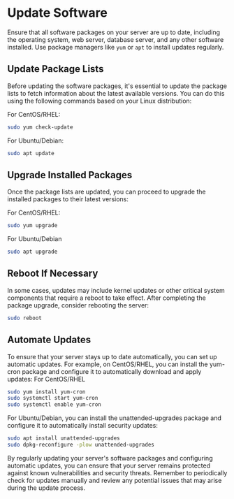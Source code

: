 # Update Software

Ensure that all software packages on your server are up to date, including the operating system, web server, database server, and any other software installed. Use package managers like `yum` or `apt` to install updates regularly.

## Update Package Lists

Before updating the software packages, it's essential to update the package lists to fetch information about the latest available versions. You can do this using the following commands based on your Linux distribution:

For CentOS/RHEL:
```bash
sudo yum check-update
```

For Ubuntu/Debian:
```bash
sudo apt update
```

## Upgrade Installed Packages 

Once the package lists are updated, you can proceed to upgrade the installed packages to their latest versions:

For CentOS/RHEL:
```bash
sudo yum upgrade
```

For Ubuntu/Debian
```bash
sudo apt upgrade
```

## Reboot If Necessary
In some cases, updates may include kernel updates or other critical system components that require a reboot to take effect. After completing the package upgrade, consider rebooting the server:

```bash
sudo reboot
```

## Automate Updates
To ensure that your server stays up to date automatically, you can set up automatic updates. For example, on CentOS/RHEL, you can install the yum-cron package and configure it to automatically download and apply updates:
For CentOS/RHEL
```bash
sudo yum install yum-cron
sudo systemctl start yum-cron
sudo systemctl enable yum-cron
```

For Ubuntu/Debian, you can install the unattended-upgrades package and configure it to automatically install security updates:

```bash
sudo apt install unattended-upgrades
sudo dpkg-reconfigure -plow unattended-upgrades
```

By regularly updating your server's software packages and configuring automatic updates, you can ensure that your server remains protected against known vulnerabilities and security threats. Remember to periodically check for updates manually and review any potential issues that may arise during the update process.

















